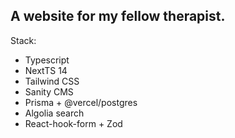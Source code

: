 ## A website for my fellow therapist.
Stack:
- Typescript
- NextTS 14
- Tailwind CSS
- Sanity CMS
- Prisma + @vercel/postgres
- Algolia search
- React-hook-form + Zod